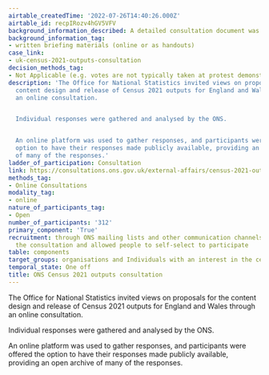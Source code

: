 ```yaml
---
airtable_createdTime: '2022-07-26T14:40:26.000Z'
airtable_id: recpIRozv4hGV5VFV
background_information_described: A detailed consultation document was provided.
background_information_tag:
- written briefing materials (online or as handouts)
case_link:
- uk-census-2021-outputs-consultation
decision_methods_tag:
- Not Applicable (e.g. votes are not typically taken at protest demonstrations)
description: 'The Office for National Statistics invited views on proposals for the
  content design and release of Census 2021 outputs for England and Wales through
  an online consultation.


  Individual responses were gathered and analysed by the ONS.


  An online platform was used to gather responses, and participants were offered the
  option to have their responses made publicly available, providing an open archive
  of many of the responses.'
ladder_of_participation: Consultation
link: https://consultations.ons.gov.uk/external-affairs/census-2021-outputs-consultation/
methods_tag:
- Online Consultations
modality_tag:
- online
nature_of_participants_tag:
- Open
number_of_participants: '312'
primary_component: 'True'
recruitment: through ONS mailing lists and other communication channels that promoted
  the consultation and allowed people to self-select to participate
table: components
target_groups: organisations and Individuals with an interest in the census
temporal_state: One off
title: ONS Census 2021 outputs consultation
---
```


The Office for National Statistics invited views on proposals for the content design and release of Census 2021 outputs for England and Wales through an online consultation.

Individual responses were gathered and analysed by the ONS.

An online platform was used to gather responses, and participants were offered the option to have their responses made publicly available, providing an open archive of many of the responses.